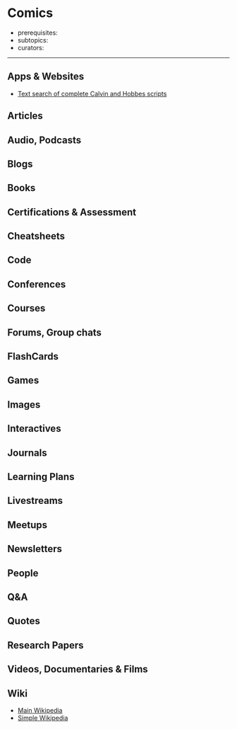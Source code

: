 # Comics

- prerequisites:
- subtopics:
- curators:

------

## Apps & Websites

- [Text search of complete Calvin and Hobbes scripts](http://michaelyingling.com/random/calvin_and_hobbes/)

## Articles

## Audio, Podcasts

## Blogs

## Books

## Certifications & Assessment

## Cheatsheets

## Code

## Conferences

## Courses

## Forums, Group chats

## FlashCards

## Games

## Images

## Interactives

## Journals

## Learning Plans

## Livestreams

## Meetups

## Newsletters

## People

## Q&A

## Quotes

## Research Papers

## Videos, Documentaries & Films

## Wiki

- [Main Wikipedia]()
- [Simple Wikipedia]()

